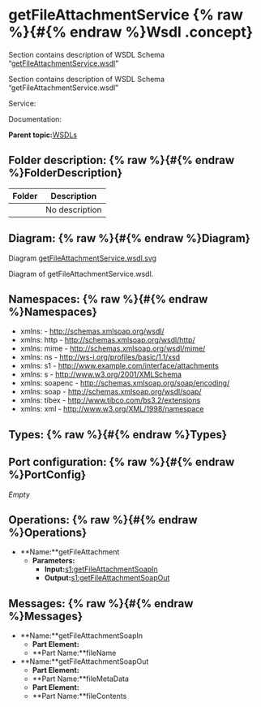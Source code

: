 # getFileAttachmentService {% raw %}{#{% endraw %}Wsdl .concept}

Section contains description of WSDL Schema “[getFileAttachmentService.wsdl](getFileAttachmentService.wsdl)”

Section contains description of WSDL Schema “getFileAttachmentService.wsdl”

Service:

Documentation:

**Parent topic:**[WSDLs](../../../projects/com.odido-rfp-demo/common/wsdl.md)

## Folder description: {% raw %}{#{% endraw %}FolderDescription}

|Folder|Description|
|------|-----------|
| |No description|

## Diagram: {% raw %}{#{% endraw %}Diagram}

Diagram [getFileAttachmentService.wsdl.svg](C_/MakeDoc/cfg/storage/default/1700828808628/dita/projects/com.odido-rfp-demo/Service_Descriptors/getFileAttachmentService.wsdl.svg)

Diagram of getFileAttachmentService.wsdl.

## Namespaces: {% raw %}{#{% endraw %}Namespaces}

-   xmlns: - http://schemas.xmlsoap.org/wsdl/
-   xmlns: http - http://schemas.xmlsoap.org/wsdl/http/
-   xmlns: mime - http://schemas.xmlsoap.org/wsdl/mime/
-   xmlns: ns - http://ws-i.org/profiles/basic/1.1/xsd
-   xmlns: s1 - http://www.example.com/interface/attachments
-   xmlns: s - http://www.w3.org/2001/XMLSchema
-   xmlns: soapenc - http://schemas.xmlsoap.org/soap/encoding/
-   xmlns: soap - http://schemas.xmlsoap.org/wsdl/soap/
-   xmlns: tibex - http://www.tibco.com/bs3.2/extensions
-   xmlns: xml - http://www.w3.org/XML/1998/namespace

## Types: {% raw %}{#{% endraw %}Types}

## Port configuration: {% raw %}{#{% endraw %}PortConfig}

*Empty*

## Operations: {% raw %}{#{% endraw %}Operations}

-   **Name:**getFileAttachment
    -   **Parameters:**
        -   **Input:**[s1:getFileAttachmentSoapIn](#Messages)
        -   **Output:**[s1:getFileAttachmentSoapOut](#Messages)

## Messages: {% raw %}{#{% endraw %}Messages}

-   **Name:**getFileAttachmentSoapIn
    -   **Part Element:**
    -   **Part Name:**fileName
-   **Name:**getFileAttachmentSoapOut
    -   **Part Element:**
    -   **Part Name:**fileMetaData
    -   **Part Element:**
    -   **Part Name:**fileContents

